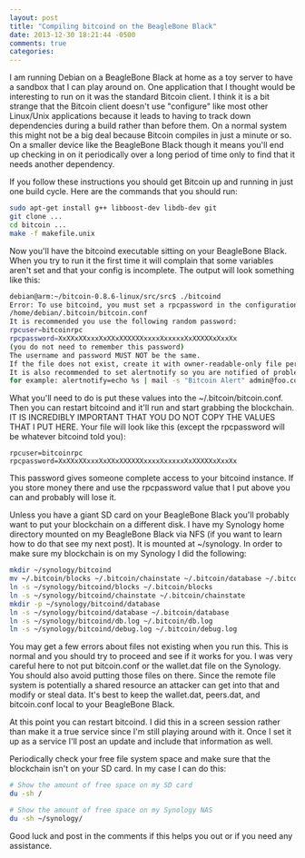 ```yaml
---
layout: post
title: "Compiling bitcoind on the BeagleBone Black"
date: 2013-12-30 18:21:44 -0500
comments: true
categories: 
---
```

I am running Debian on a BeagleBone Black at home as a toy server to have a sandbox that I can play around on.  One application
that I thought would be interesting to run on it was the standard Bitcoin client.  I think it is a bit strange that the
Bitcoin client doesn't use "configure" like most other Linux/Unix applications because it leads to having to track down
dependencies during a build rather than before them.  On a normal system this might not be a big deal because Bitcoin compiles
in just a minute or so.  On a smaller device like the BeagleBone Black though it means you'll end up checking in on it
periodically over a long period of time only to find that it needs another dependency.

If you follow these instructions you should get Bitcoin up and running in just one build cycle.  Here are the commands that
you should run:

```bash
sudo apt-get install g++ libboost-dev libdb-dev git
git clone ...
cd bitcoin ...
make -f makefile.unix
```

Now you'll have the bitcoind executable sitting on your BeagleBone Black.  When you try to run it the first time it will
complain that some variables aren't set and that your config is incomplete.  The output will look something like this:

``` bash
debian@arm:~/bitcoin-0.8.6-linux/src/src$ ./bitcoind 
Error: To use bitcoind, you must set a rpcpassword in the configuration file:
/home/debian/.bitcoin/bitcoin.conf
It is recommended you use the following random password:
rpcuser=bitcoinrpc
rpcpassword=XxXXxXXxxxXxXXxXXXXXXxxxxXxxxxxXxXXXXXxXxxXx
(you do not need to remember this password)
The username and password MUST NOT be the same.
If the file does not exist, create it with owner-readable-only file permissions.
It is also recommended to set alertnotify so you are notified of problems;
for example: alertnotify=echo %s | mail -s "Bitcoin Alert" admin@foo.com
```

What you'll need to do is put these values into the ~/.bitcoin/bitcoin.conf.  Then you can restart bitcoind and it'll run and start
grabbing the blockchain.  IT IS INCREDIBLY IMPORTANT THAT YOU DO NOT COPY THE VALUES THAT I PUT HERE.  Your file will look like
this (except the rpcpassword will be whatever bitcoind told you):

```
rpcuser=bitcoinrpc
rpcpassword=XxXXxXXxxxXxXXxXXXXXXxxxxXxxxxxXxXXXXXxXxxXx
```

This password gives someone complete access to your bitcoind instance.  If you store money there and use the rpcpassword value that
I put above you can and probably will lose it.

Unless you have a giant SD card on your BeagleBone Black you'll probably want to put your blockchain on a different disk.  I
have my Synology home directory mounted on my BeagleBone Black via NFS (if you want to learn how to do that see my next post).
It is mounted at ~/synology.  In order to make sure my blockchain is on my Synology I did the following:

```bash
mkdir ~/synology/bitcoind
mv ~/.bitcoin/blocks ~/.bitcoin/chainstate ~/.bitcoin/database ~/.bitcoin/db.log ~/.bitcoin/debug.log ~/synology/bitcoind/
ln -s ~/synology/bitcoind/blocks ~/.bitcoin/blocks
ln -s ~/synology/bitcoind/chainstate ~/.bitcoin/chainstate
mkdir -p ~/synology/bitcoind/database
ln -s ~/synology/bitcoind/database ~/.bitcoin/database
ln -s ~/synology/bitcoind/db.log ~/.bitcoin/db.log
ln -s ~/synology/bitcoind/debug.log ~/.bitcoin/debug.log
```

You may get a few errors about files not existing when you run this.  This is normal and you should try to proceed and see if it
works for you.  I was very careful here to not put bitcoin.conf or the wallet.dat file on the Synology.  You should also avoid
putting those files on there.  Since the remote file system is potentially a shared resource an attacker can get into that and
modify or steal data.  It's best to keep the wallet.dat, peers.dat, and bitcoin.conf local to your BeagleBone Black.

At this point you can restart bitcoind.  I did this in a screen session rather than make it a true service since I'm still
playing around with it.  Once I set it up as a service I'll post an update and include that information as well.

Periodically check your free file system space and make sure that the blockchain isn't on your SD card.  In my case I can do this:

```bash
# Show the amount of free space on my SD card
du -sh /

# Show the amount of free space on my Synology NAS
du -sh ~/synology/
```

Good luck and post in the comments if this helps you out or if you need any assistance.
